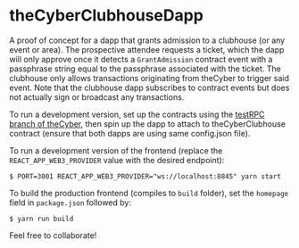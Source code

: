 # theCyberClubhouseDapp

A proof of concept for a dapp that grants admission to a clubhouse (or any event or area). The prospective attendee requests a ticket, which the dapp will only approve once it detects a `GrantAdmission` contract event with a passphrase string equal to the passphrase associated with the ticket. The clubhouse only allows transactions originating from theCyber to trigger said event. Note that the clubhouse dapp subscribes to contract events but does not actually sign or broadcast any transactions.

To run a development version, set up the contracts using the [testRPC branch of theCyber](https://github.com/0age/theCyberDapp/tree/testRPC), then spin up the dapp to attach to theCyberClubhouse contract (ensure that both dapps are using same config.json file).

To run a development version of the frontend (replace the `REACT_APP_WEB3_PROVIDER` value with the desired endpoint):

```
$ PORT=3001 REACT_APP_WEB3_PROVIDER="ws://localhost:8845" yarn start
```

To build the production frontend (compiles to `build` folder), set the `homepage` field in `package.json` followed by:

```
$ yarn run build
```

Feel free to collaborate!
